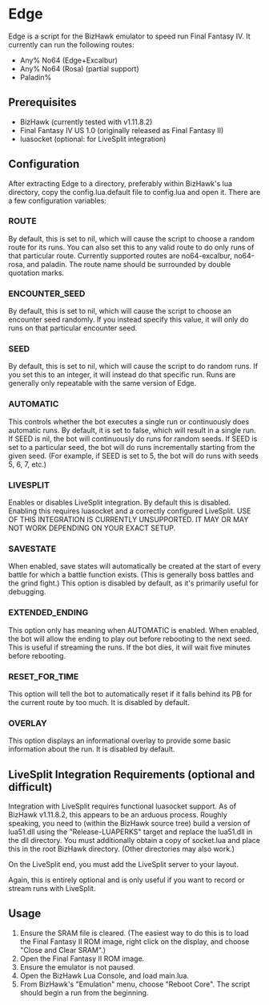 # Edge

Edge is a script for the BizHawk emulator to speed run Final Fantasy IV. It
currently can run the following routes:

* Any% No64 (Edge+Excalbur)
* Any% No64 (Rosa) (partial support)
* Paladin%

## Prerequisites

* BizHawk (currently tested with v1.11.8.2)
* Final Fantasy IV US 1.0 (originally released as Final Fantasy II)
* luasocket (optional: for LiveSplit integration)

## Configuration

After extracting Edge to a directory, preferably within BizHawk's lua directory,
copy the config.lua.default file to config.lua and open it. There are a few
configuration variables:

### ROUTE

By default, this is set to nil, which will cause the script to choose a random
route for its runs. You can also set this to any valid route to do only runs of
that particular route. Currently supported routes are no64-excalbur, no64-rosa,
and paladin. The route name should be surrounded by double quotation marks.

### ENCOUNTER_SEED

By default, this is set to nil, which will cause the script to choose an
encounter seed randomly. If you instead specify this value, it will only do runs
on that particular encounter seed.

### SEED

By default, this is set to nil, which will cause the script to do random runs.
If you set this to an integer, it will instead do that specific run. Runs are
generally only repeatable with the same version of Edge.

### AUTOMATIC

This controls whether the bot executes a single run or continuously does
automatic runs. By default, it is set to false, which will result in a single
run. If SEED is nil, the bot will continuously do runs for random seeds. If SEED
is set to a particular seed, the bot will do runs incrementally starting from
the given seed. (For example, if SEED is set to 5, the bot will do runs with
seeds 5, 6, 7, etc.)

### LIVESPLIT

Enables or disables LiveSplit integration. By default this is disabled. Enabling
this requires luasocket and a correctly configured LiveSplit. USE OF THIS
INTEGRATION IS CURRENTLY UNSUPPORTED. IT MAY OR MAY NOT WORK DEPENDING ON YOUR
EXACT SETUP.

### SAVESTATE

When enabled, save states will automatically be created at the start of every
battle for which a battle function exists. (This is generally boss battles and
the grind fight.) This option is disabled by default, as it's primarily useful
for debugging.

### EXTENDED_ENDING

This option only has meaning when AUTOMATIC is enabled. When enabled, the bot
will allow the ending to play out before rebooting to the next seed. This is
useful if streaming the runs. If the bot dies, it will wait five minutes before
rebooting.

### RESET_FOR_TIME

This option will tell the bot to automatically reset if it falls behind its PB
for the current route by too much. It is disabled by default.

### OVERLAY

This option displays an informational overlay to provide some basic information
about the run. It is disabled by default.

## LiveSplit Integration Requirements (optional and difficult)

Integration with LiveSplit requires functional luasocket support. As of BizHawk
v1.11.8.2, this appears to be an arduous process. Roughly speaking, you need to
(within the BizHawk source tree) build a version of lua51.dll using the
"Release-LUAPERKS" target and replace the lua51.dll in the dll directory. You
must additionally obtain a copy of socket.lua and place this in the root BizHawk
directory. (Other directories may also work.)

On the LiveSplit end, you must add the LiveSplit server to your layout.

Again, this is entirely optional and is only useful if you want to record or
stream runs with LiveSplit.

## Usage

1. Ensure the SRAM file is cleared. (The easiest way to do this is to load the
   Final Fantasy II ROM image, right click on the display, and choose "Close and
   Clear SRAM".)
2. Open the Final Fantasy II ROM image.
3. Ensure the emulator is not paused.
4. Open the BizHawk Lua Console, and load main.lua.
5. From BizHawk's "Emulation" menu, choose "Reboot Core". The script should
   begin a run from the beginning.
